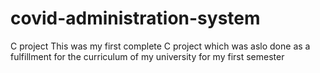 # covid-administration-system
C project
This was my first complete C project which was aslo done as a fulfillment for the curriculum of my university for my first semester
